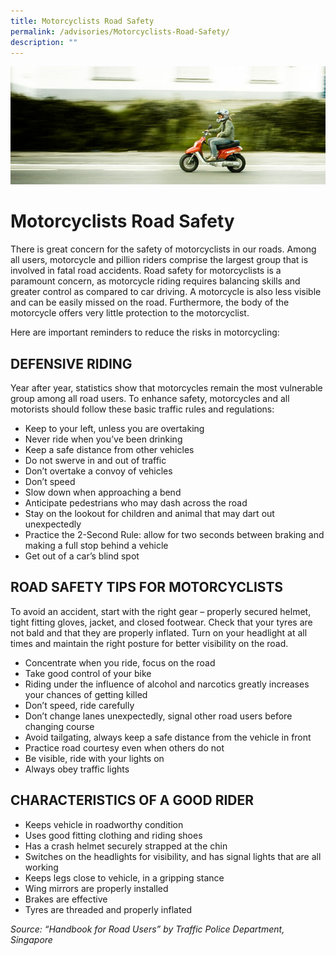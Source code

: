 ```yaml
---
title: Motorcyclists Road Safety
permalink: /advisories/Motorcyclists-Road-Safety/
description: ""
---
```

![](/images/motorcyclist1.jpg)

Motorcyclists Road Safety
=========================

There is great concern for the safety of motorcyclists in our roads. Among all users, motorcycle and pillion riders comprise the largest group that is involved in fatal road accidents. Road safety for motorcyclists is a paramount concern, as motorcycle riding requires balancing skills and greater control as compared to car driving. A motorcycle is also less visible and can be easily missed on the road. Furthermore, the body of the motorcycle offers very little protection to the motorcyclist.

Here are important reminders to reduce the risks in motorcycling:

DEFENSIVE RIDING
----------------

Year after year, statistics show that motorcycles remain the most vulnerable group among all road users. To enhance safety, motorcycles and all motorists should follow these basic traffic rules and regulations:

*   Keep to your left, unless you are overtaking
*   Never ride when you’ve been drinking
*   Keep a safe distance from other vehicles
*   Do not swerve in and out of traffic
*   Don’t overtake a convoy of vehicles
*   Don’t speed
*   Slow down when approaching a bend
*   Anticipate pedestrians who may dash across the road
*   Stay on the lookout for children and animal that may dart out unexpectedly
*   Practice the 2-Second Rule: allow for two seconds between braking and making a full stop behind a vehicle
*   Get out of a car’s blind spot

ROAD SAFETY TIPS FOR MOTORCYCLISTS
----------------------------------

To avoid an accident, start with the right gear – properly secured helmet, tight fitting gloves, jacket, and closed footwear. Check that your tyres are not bald and that they are properly inflated. Turn on your headlight at all times and maintain the right posture for better visibility on the road.

*   Concentrate when you ride, focus on the road
*   Take good control of your bike
*   Riding under the influence of alcohol and narcotics greatly increases your chances of getting killed
*   Don’t speed, ride carefully
*   Don’t change lanes unexpectedly, signal other road users before changing course
*   Avoid tailgating, always keep a safe distance from the vehicle in front
*   Practice road courtesy even when others do not
*   Be visible, ride with your lights on
*   Always obey traffic lights

CHARACTERISTICS OF A GOOD RIDER
-------------------------------

*   Keeps vehicle in roadworthy condition
*   Uses good fitting clothing and riding shoes
*   Has a crash helmet securely strapped at the chin
*   Switches on the headlights for visibility, and has signal lights that are all working
*   Keeps legs close to vehicle, in a gripping stance
*   Wing mirrors are properly installed
*   Brakes are effective
*   Tyres are threaded and properly inflated

_Source: “Handbook for Road Users” by Traffic Police Department, Singapore_